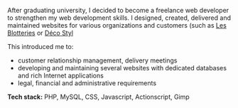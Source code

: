 After graduating university, I decided to become a freelance web developer to strengthen my web development skills. I designed,
created, delivered and maintained websites for various organizations and customers (such as [Les Blotteries](http://www.les-blotteries.com)
or [Déco Styl](http://www.deco-styl.com)

This introduced me to:
* customer relationship management, delivery meetings
* developing and maintaining several websites with dedicated databases and rich Internet applications
* legal, financial and administrative requirements

**Tech stack:** PHP, MySQL, CSS, Javascript, Actionscript, Gimp